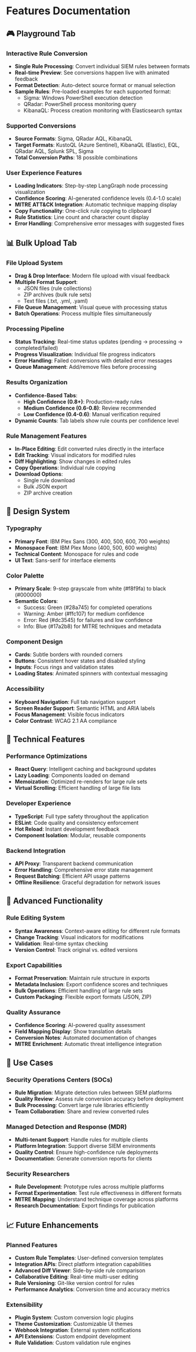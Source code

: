 # Features Documentation

## 🎮 Playground Tab

### Interactive Rule Conversion
- **Single Rule Processing**: Convert individual SIEM rules between formats
- **Real-time Preview**: See conversions happen live with animated feedback
- **Format Detection**: Auto-detect source format or manual selection
- **Sample Rules**: Pre-loaded examples for each supported format:
  - Sigma: Windows PowerShell execution detection
  - QRadar: PowerShell process monitoring query
  - KibanaQL: Process creation monitoring with Elasticsearch syntax

### Supported Conversions
- **Source Formats**: Sigma, QRadar AQL, KibanaQL
- **Target Formats**: KustoQL (Azure Sentinel), KibanaQL (Elastic), EQL, QRadar AQL, Splunk SPL, Sigma
- **Total Conversion Paths**: 18 possible combinations

### User Experience Features
- **Loading Indicators**: Step-by-step LangGraph node processing visualization
- **Confidence Scoring**: AI-generated confidence levels (0.4-1.0 scale)
- **MITRE ATT&CK Integration**: Automatic technique mapping display
- **Copy Functionality**: One-click rule copying to clipboard
- **Rule Statistics**: Line count and character count display
- **Error Handling**: Comprehensive error messages with suggested fixes

## 📊 Bulk Upload Tab

### File Upload System
- **Drag & Drop Interface**: Modern file upload with visual feedback
- **Multiple Format Support**: 
  - JSON files (rule collections)
  - ZIP archives (bulk rule sets)
  - Text files (.txt, .yml, .yaml)
- **File Queue Management**: Visual queue with processing status
- **Batch Operations**: Process multiple files simultaneously

### Processing Pipeline
- **Status Tracking**: Real-time status updates (pending → processing → completed/failed)
- **Progress Visualization**: Individual file progress indicators
- **Error Handling**: Failed conversions with detailed error messages
- **Queue Management**: Add/remove files before processing

### Results Organization
- **Confidence-Based Tabs**:
  - **High Confidence (0.8+)**: Production-ready rules
  - **Medium Confidence (0.6-0.8)**: Review recommended
  - **Low Confidence (0.4-0.6)**: Manual verification required
- **Dynamic Counts**: Tab labels show rule counts per confidence level

### Rule Management Features
- **In-Place Editing**: Edit converted rules directly in the interface
- **Edit Tracking**: Visual indicators for modified rules
- **Diff Highlighting**: Show changes in edited rules
- **Copy Operations**: Individual rule copying
- **Download Options**:
  - Single rule download
  - Bulk JSON export
  - ZIP archive creation

## 🎨 Design System

### Typography
- **Primary Font**: IBM Plex Sans (300, 400, 500, 600, 700 weights)
- **Monospace Font**: IBM Plex Mono (400, 500, 600 weights)
- **Technical Content**: Monospace for rules and code
- **UI Text**: Sans-serif for interface elements

### Color Palette
- **Primary Scale**: 9-step grayscale from white (#f8f9fa) to black (#000000)
- **Semantic Colors**:
  - Success: Green (#28a745) for completed operations
  - Warning: Amber (#ffc107) for medium confidence
  - Error: Red (#dc3545) for failures and low confidence
  - Info: Blue (#17a2b8) for MITRE techniques and metadata

### Component Design
- **Cards**: Subtle borders with rounded corners
- **Buttons**: Consistent hover states and disabled styling
- **Inputs**: Focus rings and validation states
- **Loading States**: Animated spinners with contextual messaging

### Accessibility
- **Keyboard Navigation**: Full tab navigation support
- **Screen Reader Support**: Semantic HTML and ARIA labels
- **Focus Management**: Visible focus indicators
- **Color Contrast**: WCAG 2.1 AA compliance

## 🔧 Technical Features

### Performance Optimizations
- **React Query**: Intelligent caching and background updates
- **Lazy Loading**: Components loaded on demand
- **Memoization**: Optimized re-renders for large rule sets
- **Virtual Scrolling**: Efficient handling of large file lists

### Developer Experience
- **TypeScript**: Full type safety throughout the application
- **ESLint**: Code quality and consistency enforcement
- **Hot Reload**: Instant development feedback
- **Component Isolation**: Modular, reusable components

### Backend Integration
- **API Proxy**: Transparent backend communication
- **Error Handling**: Comprehensive error state management
- **Request Batching**: Efficient API usage patterns
- **Offline Resilience**: Graceful degradation for network issues

## 🚀 Advanced Functionality

### Rule Editing System
- **Syntax Awareness**: Context-aware editing for different rule formats
- **Change Tracking**: Visual indicators for modifications
- **Validation**: Real-time syntax checking
- **Version Control**: Track original vs. edited versions

### Export Capabilities
- **Format Preservation**: Maintain rule structure in exports
- **Metadata Inclusion**: Export confidence scores and techniques
- **Bulk Operations**: Efficient handling of large rule sets
- **Custom Packaging**: Flexible export formats (JSON, ZIP)

### Quality Assurance
- **Confidence Scoring**: AI-powered quality assessment
- **Field Mapping Display**: Show translation details
- **Conversion Notes**: Automated documentation of changes
- **MITRE Enrichment**: Automatic threat intelligence integration

## 🎯 Use Cases

### Security Operations Centers (SOCs)
- **Rule Migration**: Migrate detection rules between SIEM platforms
- **Quality Review**: Assess rule conversion accuracy before deployment
- **Bulk Processing**: Convert large rule libraries efficiently
- **Team Collaboration**: Share and review converted rules

### Managed Detection and Response (MDR)
- **Multi-tenant Support**: Handle rules for multiple clients
- **Platform Integration**: Support diverse SIEM environments
- **Quality Control**: Ensure high-confidence rule deployments
- **Documentation**: Generate conversion reports for clients

### Security Researchers
- **Rule Development**: Prototype rules across multiple platforms
- **Format Experimentation**: Test rule effectiveness in different formats
- **MITRE Mapping**: Understand technique coverage across platforms
- **Research Documentation**: Export findings for publication

## 📈 Future Enhancements

### Planned Features
- **Custom Rule Templates**: User-defined conversion templates
- **Integration APIs**: Direct platform integration capabilities
- **Advanced Diff Viewer**: Side-by-side rule comparison
- **Collaborative Editing**: Real-time multi-user editing
- **Rule Versioning**: Git-like version control for rules
- **Performance Analytics**: Conversion time and accuracy metrics

### Extensibility
- **Plugin System**: Custom conversion logic plugins
- **Theme Customization**: Customizable UI themes
- **Webhook Integration**: External system notifications
- **API Extensions**: Custom endpoint development
- **Rule Validation**: Custom validation rule engines 
